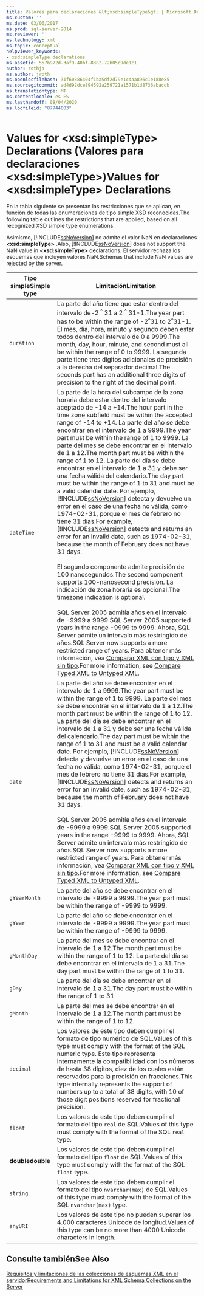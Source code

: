 ```yaml
---
title: Valores para declaraciones &lt;xsd:simpleType&gt; | Microsoft Docs
ms.custom: ''
ms.date: 03/06/2017
ms.prod: sql-server-2014
ms.reviewer: ''
ms.technology: xml
ms.topic: conceptual
helpviewer_keywords:
- xsd:simpleType declarations
ms.assetid: 557b972d-3af9-40bf-8382-72b05c9de1c1
author: rothja
ms.author: jroth
ms.openlocfilehash: 31f60886404f1ba5df2d79e1c4aa896c1e188e85
ms.sourcegitcommit: ad4d92dce894592a259721a1571b1d8736abacdb
ms.translationtype: MT
ms.contentlocale: es-ES
ms.lasthandoff: 08/04/2020
ms.locfileid: "87744003"
---
```

# <a name="values-for-ltxsdsimpletypegt-declarations"></a><span data-ttu-id="a55e5-102">Values for &lt;xsd:simpleType&gt; Declarations (Valores para declaraciones &lt;xsd:simpleType&gt;)</span><span class="sxs-lookup"><span data-stu-id="a55e5-102">Values for &lt;xsd:simpleType&gt; Declarations</span></span>
  <span data-ttu-id="a55e5-103">En la tabla siguiente se presentan las restricciones que se aplican, en función de todas las enumeraciones de tipo simple XSD reconocidas.</span><span class="sxs-lookup"><span data-stu-id="a55e5-103">The following table outlines the restrictions that are applied, based on all recognized XSD simple type enumerations.</span></span>  
  
 <span data-ttu-id="a55e5-104">Asimismo, [!INCLUDE[ssNoVersion](../../includes/ssnoversion-md.md)] no admite el valor NaN en declaraciones **\<xsd:simpleType>** .</span><span class="sxs-lookup"><span data-stu-id="a55e5-104">Also, [!INCLUDE[ssNoVersion](../../includes/ssnoversion-md.md)] does not support the NaN value in **\<xsd:simpleType>** declarations.</span></span> <span data-ttu-id="a55e5-105">El servidor rechaza los esquemas que incluyen valores NaN.</span><span class="sxs-lookup"><span data-stu-id="a55e5-105">Schemas that include NaN values are rejected by the server.</span></span>  
  
|<span data-ttu-id="a55e5-106">Tipo simple</span><span class="sxs-lookup"><span data-stu-id="a55e5-106">Simple type</span></span>|<span data-ttu-id="a55e5-107">Limitación</span><span class="sxs-lookup"><span data-stu-id="a55e5-107">Limitation</span></span>|  
|-----------------|----------------|  
|`duration`|<span data-ttu-id="a55e5-108">La parte del año tiene que estar dentro del intervalo de-2 <sup>^</sup> 31 a 2 <sup>^</sup> 31-1.</span><span class="sxs-lookup"><span data-stu-id="a55e5-108">The year part has to be within the range of -2<sup>^</sup>31 to 2<sup>^</sup>31-1.</span></span> <span data-ttu-id="a55e5-109">El mes, día, hora, minuto y segundo deben estar todos dentro del intervalo de 0 a 9999.</span><span class="sxs-lookup"><span data-stu-id="a55e5-109">The month, day, hour, minute, and second must all be within the range of 0 to 9999.</span></span> <span data-ttu-id="a55e5-110">La segunda parte tiene tres dígitos adicionales de precisión a la derecha del separador decimal.</span><span class="sxs-lookup"><span data-stu-id="a55e5-110">The seconds part has an additional three digits of precision to the right of the decimal point.</span></span>|  
|`dateTime`|<span data-ttu-id="a55e5-111">La parte de la hora del subcampo de la zona horaria debe estar dentro del intervalo aceptado de -14 a +14.</span><span class="sxs-lookup"><span data-stu-id="a55e5-111">The hour part in the time zone subfield must be within the accepted range of -14 to +14.</span></span> <span data-ttu-id="a55e5-112">La parte del año se debe encontrar en el intervalo de 1 a 9999.</span><span class="sxs-lookup"><span data-stu-id="a55e5-112">The year part must be within the range of 1 to 9999.</span></span> <span data-ttu-id="a55e5-113">La parte del mes se debe encontrar en el intervalo de 1 a 12.</span><span class="sxs-lookup"><span data-stu-id="a55e5-113">The month part must be within the range of 1 to 12.</span></span> <span data-ttu-id="a55e5-114">La parte del día se debe encontrar en el intervalo de 1 a 31 y debe ser una fecha válida del calendario.</span><span class="sxs-lookup"><span data-stu-id="a55e5-114">The day part must be within the range of 1 to 31 and must be a valid calendar date.</span></span> <span data-ttu-id="a55e5-115">Por ejemplo, [!INCLUDE[ssNoVersion](../../includes/ssnoversion-md.md)] detecta y devuelve un error en el caso de una fecha no válida, como 1974-02-31, porque el mes de febrero no tiene 31 días.</span><span class="sxs-lookup"><span data-stu-id="a55e5-115">For example, [!INCLUDE[ssNoVersion](../../includes/ssnoversion-md.md)] detects and returns an error for an invalid date, such as 1974-02-31, because the month of February does not have 31 days.</span></span><br /><br /> <span data-ttu-id="a55e5-116">El segundo componente admite precisión de 100 nanosegundos.</span><span class="sxs-lookup"><span data-stu-id="a55e5-116">The second component supports 100-nanosecond precision.</span></span> <span data-ttu-id="a55e5-117">La indicación de zona horaria es opcional.</span><span class="sxs-lookup"><span data-stu-id="a55e5-117">The timezone indication is optional.</span></span><br /><br /> <span data-ttu-id="a55e5-118">SQL Server 2005 admitía años en el intervalo de -9999 a 9999.</span><span class="sxs-lookup"><span data-stu-id="a55e5-118">SQL Server 2005 supported years in the range -9999 to 9999.</span></span> <span data-ttu-id="a55e5-119">Ahora, SQL Server admite un intervalo más restringido de años.</span><span class="sxs-lookup"><span data-stu-id="a55e5-119">SQL Server now supports a more restricted range of years.</span></span> <span data-ttu-id="a55e5-120">Para obtener más información, vea [Comparar XML con tipo y XML sin tipo](compare-typed-xml-to-untyped-xml.md).</span><span class="sxs-lookup"><span data-stu-id="a55e5-120">For more information, see [Compare Typed XML to Untyped XML](compare-typed-xml-to-untyped-xml.md).</span></span>|  
|`date`|<span data-ttu-id="a55e5-121">La parte del año se debe encontrar en el intervalo de 1 a 9999.</span><span class="sxs-lookup"><span data-stu-id="a55e5-121">The year part must be within the range of 1 to 9999.</span></span> <span data-ttu-id="a55e5-122">La parte del mes se debe encontrar en el intervalo de 1 a 12.</span><span class="sxs-lookup"><span data-stu-id="a55e5-122">The month part must be within the range of 1 to 12.</span></span> <span data-ttu-id="a55e5-123">La parte del día se debe encontrar en el intervalo de 1 a 31 y debe ser una fecha válida del calendario.</span><span class="sxs-lookup"><span data-stu-id="a55e5-123">The day part must be within the range of 1 to 31 and must be a valid calendar date.</span></span> <span data-ttu-id="a55e5-124">Por ejemplo, [!INCLUDE[ssNoVersion](../../includes/ssnoversion-md.md)] detecta y devuelve un error en el caso de una fecha no válida, como 1974-02-31, porque el mes de febrero no tiene 31 días.</span><span class="sxs-lookup"><span data-stu-id="a55e5-124">For example, [!INCLUDE[ssNoVersion](../../includes/ssnoversion-md.md)] detects and returns an error for an invalid date, such as 1974-02-31, because the month of February does not have 31 days.</span></span><br /><br /> <span data-ttu-id="a55e5-125">SQL Server 2005 admitía años en el intervalo de -9999 a 9999.</span><span class="sxs-lookup"><span data-stu-id="a55e5-125">SQL Server 2005 supported years in the range -9999 to 9999.</span></span> <span data-ttu-id="a55e5-126">Ahora, SQL Server admite un intervalo más restringido de años.</span><span class="sxs-lookup"><span data-stu-id="a55e5-126">SQL Server now supports a more restricted range of years.</span></span> <span data-ttu-id="a55e5-127">Para obtener más información, vea [Comparar XML con tipo y XML sin tipo](compare-typed-xml-to-untyped-xml.md).</span><span class="sxs-lookup"><span data-stu-id="a55e5-127">For more information, see [Compare Typed XML to Untyped XML](compare-typed-xml-to-untyped-xml.md).</span></span>|  
|`gYearMonth`|<span data-ttu-id="a55e5-128">La parte del año se debe encontrar en el intervalo de -9999 a 9999.</span><span class="sxs-lookup"><span data-stu-id="a55e5-128">The year part must be within the range of -9999 to 9999.</span></span>|  
|`gYear`|<span data-ttu-id="a55e5-129">La parte del año se debe encontrar en el intervalo de -9999 a 9999.</span><span class="sxs-lookup"><span data-stu-id="a55e5-129">The year part must be within the range of -9999 to 9999.</span></span>|  
|`gMonthDay`|<span data-ttu-id="a55e5-130">La parte del mes se debe encontrar en el intervalo de 1 a 12.</span><span class="sxs-lookup"><span data-stu-id="a55e5-130">The month part must be within the range of 1 to 12.</span></span> <span data-ttu-id="a55e5-131">La parte del día se debe encontrar en el intervalo de 1 a 31.</span><span class="sxs-lookup"><span data-stu-id="a55e5-131">The day part must be within the range of 1 to 31.</span></span>|  
|`gDay`|<span data-ttu-id="a55e5-132">La parte del día se debe encontrar en el intervalo de 1 a 31.</span><span class="sxs-lookup"><span data-stu-id="a55e5-132">The day part must be within the range of 1 to 31</span></span>|  
|`gMonth`|<span data-ttu-id="a55e5-133">La parte del mes se debe encontrar en el intervalo de 1 a 12.</span><span class="sxs-lookup"><span data-stu-id="a55e5-133">The month part must be within the range of 1 to 12.</span></span>|  
|`decimal`|<span data-ttu-id="a55e5-134">Los valores de este tipo deben cumplir el formato de tipo numérico de SQL.</span><span class="sxs-lookup"><span data-stu-id="a55e5-134">Values of this type must comply with the format of the SQL numeric type.</span></span> <span data-ttu-id="a55e5-135">Este tipo representa internamente la compatibilidad con los números de hasta 38 dígitos, diez de los cuales están reservados para la precisión en fracciones.</span><span class="sxs-lookup"><span data-stu-id="a55e5-135">This type internally represents the support of numbers up to a total of 38 digits, with 10 of those digit positions reserved for fractional precision.</span></span>|  
|`float`|<span data-ttu-id="a55e5-136">Los valores de este tipo deben cumplir el formato del tipo `real` de SQL.</span><span class="sxs-lookup"><span data-stu-id="a55e5-136">Values of this type must comply with the format of the SQL `real` type.</span></span>|  
|<span data-ttu-id="a55e5-137">**double**</span><span class="sxs-lookup"><span data-stu-id="a55e5-137">**double**</span></span>|<span data-ttu-id="a55e5-138">Los valores de este tipo deben cumplir el formato del tipo `float` de SQL.</span><span class="sxs-lookup"><span data-stu-id="a55e5-138">Values of this type must comply with the format of the SQL `float` type.</span></span>|  
|`string`|<span data-ttu-id="a55e5-139">Los valores de este tipo deben cumplir el formato del tipo `nvarchar(max)` de SQL.</span><span class="sxs-lookup"><span data-stu-id="a55e5-139">Values of this type must comply with the format of the SQL `nvarchar(max)` type.</span></span>|  
|`anyURI`|<span data-ttu-id="a55e5-140">Los valores de este tipo no pueden superar los 4.000 caracteres Unicode de longitud.</span><span class="sxs-lookup"><span data-stu-id="a55e5-140">Values of this type can be no more than 4000 Unicode characters in length.</span></span>|  
  
## <a name="see-also"></a><span data-ttu-id="a55e5-141">Consulte también</span><span class="sxs-lookup"><span data-stu-id="a55e5-141">See Also</span></span>  
 [<span data-ttu-id="a55e5-142">Requisitos y limitaciones de las colecciones de esquemas XML en el servidor</span><span class="sxs-lookup"><span data-stu-id="a55e5-142">Requirements and Limitations for XML Schema Collections on the Server</span></span>](requirements-and-limitations-for-xml-schema-collections-on-the-server.md)  
  
  
